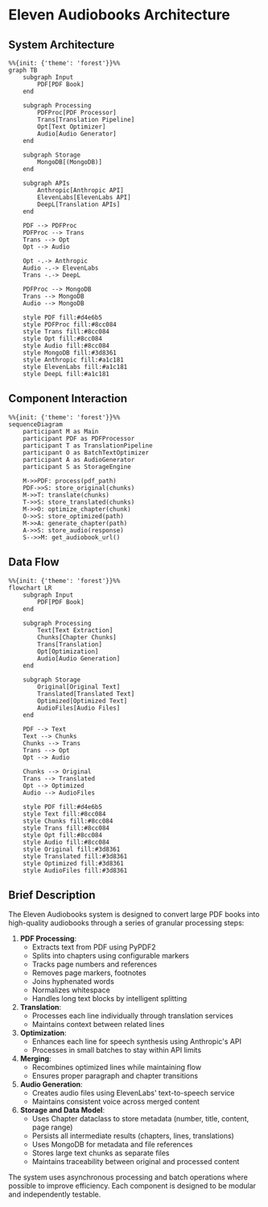 # Eleven Audiobooks Architecture

## System Architecture
```mermaid
%%{init: {'theme': 'forest'}}%%
graph TB
    subgraph Input
        PDF[PDF Book]
    end
    
    subgraph Processing
        PDFProc[PDF Processor]
        Trans[Translation Pipeline]
        Opt[Text Optimizer]
        Audio[Audio Generator]
    end
    
    subgraph Storage
        MongoDB[(MongoDB)]
    end
    
    subgraph APIs
        Anthropic[Anthropic API]
        ElevenLabs[ElevenLabs API]
        DeepL[Translation APIs]
    end

    PDF --> PDFProc
    PDFProc --> Trans
    Trans --> Opt
    Opt --> Audio
    
    Opt -.-> Anthropic
    Audio -.-> ElevenLabs
    Trans -.-> DeepL
    
    PDFProc --> MongoDB
    Trans --> MongoDB
    Audio --> MongoDB

    style PDF fill:#d4e6b5
    style PDFProc fill:#8cc084
    style Trans fill:#8cc084
    style Opt fill:#8cc084
    style Audio fill:#8cc084
    style MongoDB fill:#3d8361
    style Anthropic fill:#a1c181
    style ElevenLabs fill:#a1c181
    style DeepL fill:#a1c181
```

## Component Interaction
```mermaid
%%{init: {'theme': 'forest'}}%%
sequenceDiagram
    participant M as Main
    participant PDF as PDFProcessor
    participant T as TranslationPipeline
    participant O as BatchTextOptimizer
    participant A as AudioGenerator
    participant S as StorageEngine

    M->>PDF: process(pdf_path)
    PDF->>S: store_original(chunks)
    M->>T: translate(chunks)
    T->>S: store_translated(chunks)
    M->>O: optimize_chapter(chunk)
    O->>S: store_optimized(path)
    M->>A: generate_chapter(path)
    A->>S: store_audio(response)
    S-->>M: get_audiobook_url()
```

## Data Flow
```mermaid
%%{init: {'theme': 'forest'}}%%
flowchart LR
    subgraph Input
        PDF[PDF Book]
    end
    
    subgraph Processing
        Text[Text Extraction]
        Chunks[Chapter Chunks]
        Trans[Translation]
        Opt[Optimization]
        Audio[Audio Generation]
    end
    
    subgraph Storage
        Original[Original Text]
        Translated[Translated Text]
        Optimized[Optimized Text]
        AudioFiles[Audio Files]
    end

    PDF --> Text
    Text --> Chunks
    Chunks --> Trans
    Trans --> Opt
    Opt --> Audio
    
    Chunks --> Original
    Trans --> Translated
    Opt --> Optimized
    Audio --> AudioFiles

    style PDF fill:#d4e6b5
    style Text fill:#8cc084
    style Chunks fill:#8cc084
    style Trans fill:#8cc084
    style Opt fill:#8cc084
    style Audio fill:#8cc084
    style Original fill:#3d8361
    style Translated fill:#3d8361
    style Optimized fill:#3d8361
    style AudioFiles fill:#3d8361
```

## Brief Description

The Eleven Audiobooks system is designed to convert large PDF books into high-quality audiobooks through a series of granular processing steps:

1. **PDF Processing**: 
   - Extracts text from PDF using PyPDF2
   - Splits into chapters using configurable markers
   - Tracks page numbers and references
   - Removes page markers, footnotes
   - Joins hyphenated words
   - Normalizes whitespace
   - Handles long text blocks by intelligent splitting
2. **Translation**: 
   - Processes each line individually through translation services
   - Maintains context between related lines
3. **Optimization**: 
   - Enhances each line for speech synthesis using Anthropic's API
   - Processes in small batches to stay within API limits
4. **Merging**: 
   - Recombines optimized lines while maintaining flow
   - Ensures proper paragraph and chapter transitions
5. **Audio Generation**: 
   - Creates audio files using ElevenLabs' text-to-speech service
   - Maintains consistent voice across merged content
6. **Storage and Data Model**: 
   - Uses Chapter dataclass to store metadata (number, title, content, page range)
   - Persists all intermediate results (chapters, lines, translations)
   - Uses MongoDB for metadata and file references
   - Stores large text chunks as separate files
   - Maintains traceability between original and processed content

The system uses asynchronous processing and batch operations where possible to improve efficiency. Each component is designed to be modular and independently testable.
